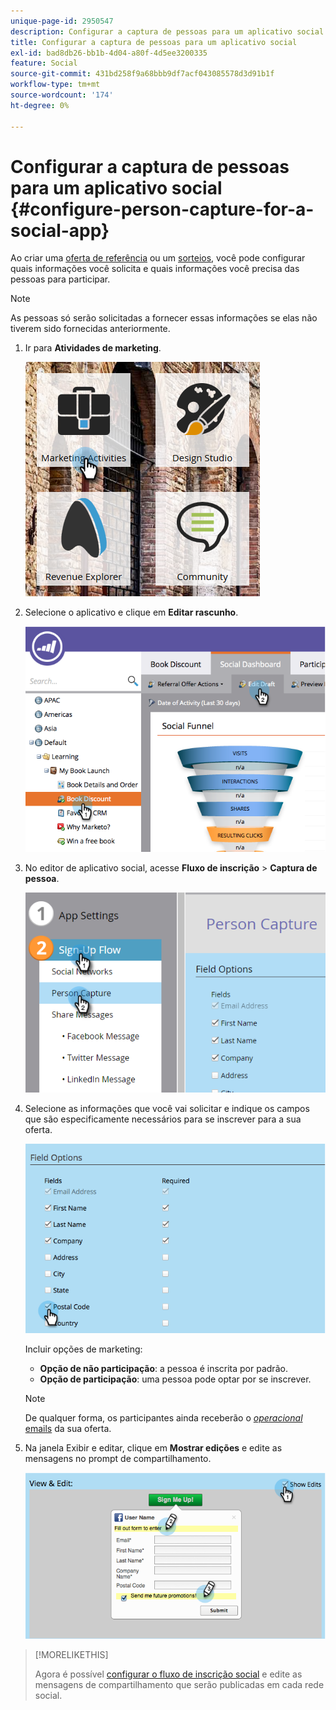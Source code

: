 ```yaml
---
unique-page-id: 2950547
description: Configurar a captura de pessoas para um aplicativo social - Documentação do Marketo - Documentação do produto
title: Configurar a captura de pessoas para um aplicativo social
exl-id: bad8db26-bb1b-4d04-a80f-4d5ee3200335
feature: Social
source-git-commit: 431bd258f9a68bbb9df7acf043085578d3d91b1f
workflow-type: tm+mt
source-wordcount: '174'
ht-degree: 0%

---
```


# Configurar a captura de pessoas para um aplicativo social {#configure-person-capture-for-a-social-app}

Ao criar uma [oferta de referência](/help/marketo/product-docs/demand-generation/social/referral-offers/create-a-referral-offer.md) ou um [sorteios](/help/marketo/product-docs/demand-generation/social/sweepstakes/create-sweepstakes.md), você pode configurar quais informações você solicita e quais informações você precisa das pessoas para participar.

>[!NOTE]
>
>As pessoas só serão solicitadas a fornecer essas informações se elas não tiverem sido fornecidas anteriormente.

1. Ir para **Atividades de marketing**.

   ![](assets/ma-2.png)

1. Selecione o aplicativo e clique em **Editar rascunho**.

   ![](assets/image2014-9-22-10-3a57-3a57.png)

1. No editor de aplicativo social, acesse **Fluxo de inscrição** > **Captura de pessoa**.

   ![](assets/three-1.png)

1. Selecione as informações que você vai solicitar e indique os campos que são especificamente necessários para se inscrever para a sua oferta.

   ![](assets/image2014-9-22-10-58-24.png)

   Incluir opções de marketing:

   * **Opção de não participação**: a pessoa é inscrita por padrão.
   * **Opção de participação**: uma pessoa pode optar por se inscrever.

   >[!NOTE]
   >
   >De qualquer forma, os participantes ainda receberão o [_operacional_ emails](/help/marketo/product-docs/email-marketing/general/functions-in-the-editor/make-an-email-operational.md) da sua oferta.

1. Na janela Exibir e editar, clique em **Mostrar edições** e edite as mensagens no prompt de compartilhamento.

   ![](assets/image2014-9-22-11-3a2-3a56.png)

>[!MORELIKETHIS]
>
>Agora é possível [configurar o fluxo de inscrição social](/help/marketo/product-docs/demand-generation/social/configuring-social-actions/configure-social-sign-up-share-flow.md) e edite as mensagens de compartilhamento que serão publicadas em cada rede social.
